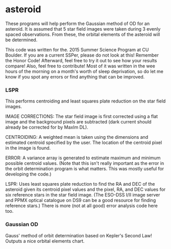 # asteroid

These programs will help perform the Gaussian method of OD for an asteroid.
It is assumed that 5 star field images were taken during 3 evenly spaced
observations. From these, the orbital elements of the asteroid will be
determined.

This code was written for the. 2015 Summer Science Program at CU Boulder. If you
are a current SSPer, please do not look at this! Remember the Honor Code! Afterward, 
feel free to try it out to see how your results compare! Also, feel free to contribute! 
Most of it was written in the wee hours of the morning on a month's worth of sleep 
deprivation, so do let me know if you spot any errors or find anything that can be improved.

### LSPR
This performs centroiding and least squares plate reduction on the star field
images.

IMAGE CORRECTIONS: The star field image is first corrected using a flat image
and the background pixels are subtracted (dark current should already be
corrected for by MaxIm DL).

CENTROIDING: A weighted mean is taken using the dimensions and estimated
centroid specified by the user. The location of the centroid pixel in the image
is found.

ERROR: A variance array is generated to estimate maximum and minimum possible
centroid values. (Note that this isn't really important as the error in the orbit
determination program is what matters. This was mostly useful for developing the
code.)

LSPR: Uses least squares plate reduction to find the RA and DEC of the asteroid
given its centroid pixel values and the pixel, RA, and DEC values for six
reference stars in the star field image. (The ESO-DSS I/II image server and PPMX
optical catalogue on DS9 can be a good resource for finding reference stars.)
There is more (not at all good) error analysis code here too.

### Gaussian OD
Gauss' method of orbit determination based on Kepler's Second Law! Outputs a nice
orbital elements chart.
